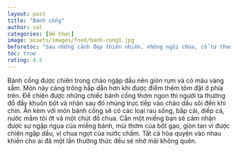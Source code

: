 ```yaml
---
layout: post
title: "Bánh cống"
author: sal
categories: [ẩm thực]
image: assets/images/food/banh-cong1.jpg
beforetoc: "Sau những cảnh đẹp thiên nhiên, những ngôi chùa, cổ tự theo nhiều nét phong cách đặc trưng thì bạn không thể bỏ qua những món ăn ngon mang đậm bản sắc của người dân địa phương, ngoài các món hải sản tươi ngon thì vẫn còn những món ăn đặc biệt khác để bạn nhớ mãi hương vị khi đến Vinh Châu"
toc: true
rating: 4.5
---
```


Bánh cống được chiên trong chảo ngập dầu nên giòn rụm và có màu vàng sẫm. Món này càng trông hấp dẫn hơn khi được điểm thêm tôm đặt ở phía trên. Để chiên được những chiếc bánh cống thơm ngon thì người ta thường đổ đầy khuôn bột và nhân sau đó nhúng trực tiếp vào chảo dầu sôi đến khi chín. Ăn kèm với món bánh cống sẽ có các loại rau sống, bắp cải, diếp cá, nước mắm tỏi ớt và một chút đồ chua. Cắn một miếng bạn sẽ cảm nhận được sự ngập ngụa của miếng bánh, mùi thơm của bột gạo, giòn tan vì được chiên ngập dầu, vị chua ngọt của nước chấm. Tất cả hòa quyện vào nhau khiến cho ai đã một lần thưởng thức đều sẽ nhớ mãi không quên.
